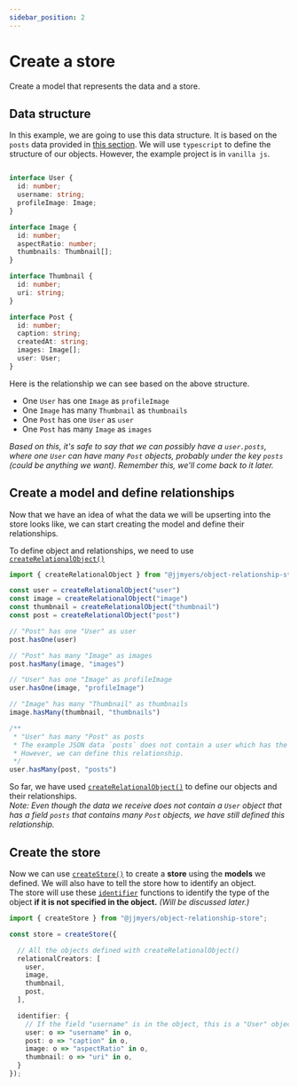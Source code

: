 ```yaml
---
sidebar_position: 2
---
```


# Create a store

Create a model that represents the data and a store.

## Data structure

In this example, we are going to use this data structure. It is based on the `posts` data provided in [this section](./create-a-project#prepare-some-data). We will use `typescript` to define the structure of our objects. However, the example project is in `vanilla js`.

```ts

interface User {
  id: number;
  username: string;
  profileImage: Image;
}

interface Image {
  id: number;
  aspectRatio: number;
  thumbnails: Thumbnail[];
}

interface Thumbnail {
  id: number;
  uri: string;
}

interface Post {
  id: number;
  caption: string;
  createdAt: string;
  images: Image[];
  user: User;
}

```

Here is the relationship we can see based on the above structure.

- One `User` has one `Image` as `profileImage`
- One `Image` has many `Thumbnail` as `thumbnails`
- One `Post` has one `User` as `user`
- One `Post` has many `Image` as `images`

*Based on this, it's safe to say that we can possibly have a `user.posts`, where one `User` can have many `Post` objects, probably under the key `posts` (could be anything we want). Remember this, we'll come back to it later.*


## Create a model and define relationships

Now that we have an idea of what the data we will be upserting into the store looks like, we can start creating the model and define their relationships.

To define object and relationships, we need to use [`createRelationalObject()`](../api/createRelationalObject)

```ts title="example-project/index.js"
import { createRelationalObject } from "@jjmyers/object-relationship-store";

const user = createRelationalObject("user")
const image = createRelationalObject("image")
const thumbnail = createRelationalObject("thumbnail")
const post = createRelationalObject("post")

// "Post" has one "User" as user
post.hasOne(user)

// "Post" has many "Image" as images
post.hasMany(image, "images")

// "User" has one "Image" as profileImage
user.hasOne(image, "profileImage")

// "Image" has many "Thumbnail" as thumbnails
image.hasMany(thumbnail, "thumbnails")

/**
 * "User" has many "Post" as posts
 * The example JSON data `posts` does not contain a user which has the field posts.
 * However, we can define this relationship.
 */ 
user.hasMany(post, "posts")
```

So far, we have used [`createRelationalObject()`](../api/createRelationalObject) to define our objects and their relationships.  
*Note: Even though the data we receive does not contain a `User` object that has a field `posts` that contains many `Post` objects, we have still defined this relationship.*


## Create the store

Now we can use [`createStore()`](../api/createStore) to create a **store** using the **models** we defined. We will also have to tell the store how to identify an object.  
The store will use these [`identifier`](../api/createStore#identifier) functions to identify the type of the object **if it is not specified in the object.** *(Will be discussed later.)*

```ts title="example-project/index.js"
import { createStore } from "@jjmyers/object-relationship-store";

const store = createStore({

  // All the objects defined with createRelationalObject()
  relationalCreators: [
    user,
    image,
    thumbnail,
    post,
  ],

  identifier: {
    // If the field "username" is in the object, this is a "User" object.
    user: o => "username" in o,
    post: o => "caption" in o,
    image: o => "aspectRatio" in o,
    thumbnail: o => "uri" in o,
  }
});
```